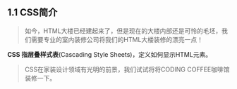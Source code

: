 ## 1.1  CSS简介

>如今，HTML大楼已经建起来了，但是现在的大楼内部还是可怜的毛坯，我们需要专业的室内装修公司将我们的HTML大楼装修的漂亮一点！

**CSS 指层叠样式表**\(Cascading Style Sheets\)，定义如何显示HTML元素。

>CSS在家装设计领域有光明的前景，我们试试将将CODING COFFEE咖啡馆装修一下。







